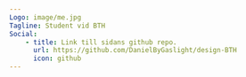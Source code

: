 ```yaml
---
Logo: image/me.jpg
Tagline: Student vid BTH
Social:
    - title: Link till sidans github repo.
      url: https://github.com/DanielByGaslight/design-BTH
      icon: github
---
```

